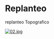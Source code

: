 # Replanteo
replanteo Topografico

[![02.jpg](https://i.postimg.cc/X7xG1Lxc/02.jpg)](https://postimg.cc/zVbGVnsV)
